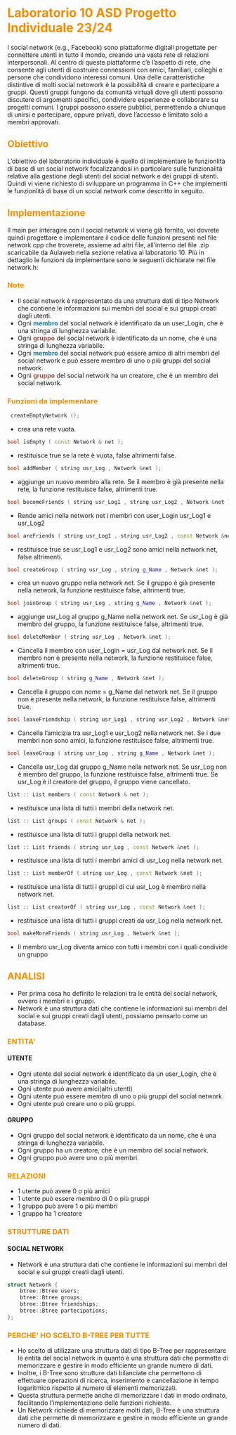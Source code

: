 
# <span style="color:#F18F01">Laboratorio 10 ASD Progetto Individuale 23/24</span>

I social network (e.g., Facebook) sono piattaforme digitali progettate per connettere utenti in tutto il mondo, creando una
vasta rete di relazioni interpersonali. Al centro di queste piattaforme c’è l’aspetto di rete, che consente agli utenti di costruire
connessioni con amici, familiari, colleghi e persone che condividono interessi comuni.
Una delle caratteristiche distintive di molti social netowork è la possibilità di creare e partecipare a gruppi. Questi gruppi
fungono da comunità virtuali dove gli utenti possono discutere di argomenti specifici, condividere esperienze e collaborare su
progetti comuni. I gruppi possono essere pubblici, permettendo a chiunque di unirsi e partecipare, oppure privati, dove l’accesso
è limitato solo a membri approvati.




## <span style="color:#F18F01"> Obiettivo</span>

L’obiettivo del laboratorio individuale è quello di implementare le funzionlità di base di un social network focalizzandosi in
particolare sulle funzionalità relative alla gestione degli utenti del social network e dei gruppi di utenti.
Quindi vi viene richiesto di sviluppare un programma in C++ che implementi le funzionlità di base di un social network come
descritto in seguito.

## <span style="color:#F18F01"> Implementazione</span>
Il main per interagire con il social network vi viene già fornito, voi dovrete quindi progettare e implementare il codice delle
funzioni presenti nel file network.cpp che troverete, assieme ad altri file, all’interno del file .zip scaricabile da Aulaweb nella
sezione relativa al laboratorio 10. Più in dettaglio le funzioni da implementare sono le seguenti dichiarate nel file network.h:


### <span style="color:#F18F01"> Note</span>
- Il social network è rappresentato da una struttura dati di tipo Network che contiene le informazioni sui membri del social e sui gruppi creati dagli utenti.
- Ogni <b style="color:#17779A">membro</b> del social network è identificato da un user_Login, che è una stringa di lunghezza variabile.
- Ogni <b style="color:#94524A">gruppo</b> del social network è identificato da un nome, che è una stringa di lunghezza variabile.
- Ogni <b style="color:#17779A">membro</b> del social network può essere amico di altri membri del social network e può essere membro di uno o più gruppi del social network.
- Ogni <b style="color:#94524A">gruppo</b> del social network ha un creatore, che è un membro del social network.

### <span style="color:#F18F01"> Funzioni da implementare</span> 

```cpp
 createEmptyNetwork ();
```
- crea una rete vuota.
```cpp
bool isEmpty ( const Network & net );
```
- restituisce true se la rete è vuota, false altrimenti false.
```cpp
bool addMember ( string usr_Log , Network &net );
```
- aggiunge un nuovo membro alla rete. Se il membro è già presente nella rete, la funzione restituisce false, altrimenti true.
```cpp
bool becomeFriends ( string usr_Log1 , string usr_Log2 , Network &net );
```
-  Rende amici nella network net i membri con user_Login usr_Log1 e usr_Log2
```cpp
bool areFriends ( string usr_Log1 , string usr_Log2 , const Network &net );
```
- restituisce true se usr_Log1 e usr_Log2 sono amici nella network net, false altrimenti.
```cpp
bool createGroup ( string usr_Log , string g_Name , Network &net );
```
- crea un nuovo gruppo nella network net. Se il gruppo è già presente nella network, la funzione restituisce false, altrimenti true.
```cpp
bool joinGroup ( string usr_Log , string g_Name , Network &net );
```
- aggiunge usr_Log al gruppo g_Name nella network net. Se usr_Log è già membro del gruppo, la funzione restituisce false, altrimenti true.
```cpp
bool deleteMember ( string usr_Log , Network &net );
```
- Cancella il membro con user_Login = usr_Log dal network net. Se il membro non è presente nella network, la funzione restituisce false, altrimenti true.
```cpp
bool deleteGroup ( string g_Name , Network &net );
```
- Cancella il gruppo con nome = g_Name dal network net. Se il gruppo non è presente nella network, la funzione restituisce false, altrimenti true.
```cpp
bool leaveFriendship ( string usr_Log1 , string usr_Log2 , Network &net );
```
- Cancella l’amicizia tra usr_Log1 e usr_Log2 nella network net. Se i due membri non sono amici, la funzione restituisce false, altrimenti true.
```cpp
bool leaveGroup ( string usr_Log , string g_Name , Network &net );
```
- Cancella usr_Log dal gruppo g_Name nella network net. Se usr_Log non è membro del gruppo, la funzione restituisce false, altrimenti true. Se usr_Log è il creatore del gruppo, il gruppo viene cancellato.
```cpp
list :: List members ( const Network & net );
```
- restituisce una lista di tutti i membri della network net.
```cpp
list :: List groups ( const Network & net );
```
- restituisce una lista di tutti i gruppi della network net.
```cpp
list :: List friends ( string usr_Log , const Network &net );
```
- restituisce una lista di tutti i membri amici di usr_Log nella network net.
```cpp
list :: List memberOf ( string usr_Log , const Network &net );
```
- restituisce una lista di tutti i gruppi di cui usr_Log è membro nella network net.
```cpp
list :: List creatorOf ( string usr_Log , const Network &net );
```
- restituisce una lista di tutti i gruppi creati da usr_Log nella network net.
```cpp
bool makeMoreFriends ( string usr_Log , Network &net );
```
- Il membro usr_Log diventa amico con tutti i membri con i quali condivide un gruppo




## <span style="color:#F18F01"> ANALISI</span>
- Per prima cosa ho definito le relazioni tra le entità del social network, ovvero i membri e i gruppi.
- Network è una struttura dati che contiene le informazioni sui membri del social e sui gruppi creati dagli utenti, possiamo pensarlo come un database.

### <span style="color:#F18F01"> ENTITA'</span>
#### UTENTE
- Ogni utente del social network è identificato da un user_Login, che è una stringa di lunghezza variabile.
- Ogni utente può avere amici(altri utenti)
- Ogni utente può essere membro di uno o più gruppi del social network.
- Ogni utente può creare uno o più gruppi.

#### GRUPPO
- Ogni gruppo del social network è identificato da un nome, che è una stringa di lunghezza variabile.
- Ogni gruppo ha un creatore, che è un membro del social network.
- Ogni gruppo può avere uno o più membri.

### <span style="color:#F18F01"> RELAZIONI</span>
- 1 utente può avere 0 o più amici
- 1 utente può essere membro di 0 o più gruppi
- 1 gruppo può avere 1 o più membri
- 1 gruppo ha 1 creatore

### <span style="color:#F18F01"> STRUTTURE DATI</span>

#### SOCIAL NETWORK
- Network è una struttura dati che contiene le informazioni sui membri del social e sui gruppi creati dagli utenti.


```cpp
struct Network {
    btree::Btree users;
    btree::Btree groups;
    btree::Btree friendships;
    btree::Btree partecipations;
};
```
### <span style="color:#F18F01"> PERCHE' HO SCELTO B-TREE PER TUTTE</span>

- Ho scelto di utilizzare una struttura dati di tipo B-Tree per rappresentare le entità del social network in quanto è una struttura dati che permette di memorizzare e gestire in modo efficiente un grande numero di dati.
- Inoltre, i B-Tree sono strutture dati bilanciate che permettono di effettuare operazioni di ricerca, inserimento e cancellazione in tempo logaritmico rispetto al numero di elementi memorizzati.
- Questa struttura permette anche di memorizzare i dati in modo ordinato, facilitando l'implementazione delle funzioni richieste.
- Un Network richiede di memorizzare molti dati, B-Tree è una struttura dati che permette di memorizzare e gestire in modo efficiente un grande numero di dati.



